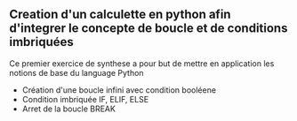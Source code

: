 ## Creation d'un calculette en python afin d'integrer le concepte de boucle et de conditions imbriquées<br/>
Ce premier exercice de synthese a pour but de mettre en application les notions de base du language Python 

 - Création d'une boucle infini avec condition booléene
 - Condition imbriquée IF, ELIF, ELSE
 - Arret de la boucle BREAK
